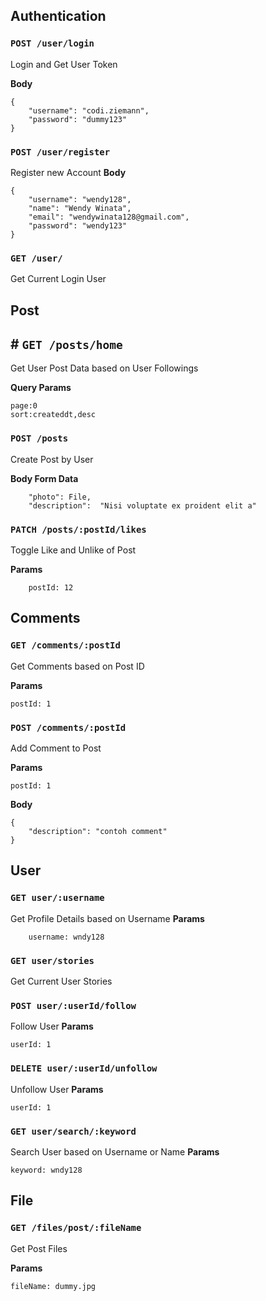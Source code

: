 ## Authentication
### `POST /user/login`
Login and Get User Token

**Body**

```
{
    "username": "codi.ziemann",
    "password": "dummy123"
}
```

### `POST /user/register` 
Register new Account
**Body**

```
{
    "username": "wendy128",
    "name": "Wendy Winata",
    "email": "wendywinata128@gmail.com",
    "password": "wendy123"
}
```

### `GET /user/` 
Get Current Login User

## Post

## # `GET /posts/home` 
Get User Post Data based on User Followings

**Query Params**
```
page:0
sort:createddt,desc
```

### `POST /posts` 
Create Post by User

**Body Form Data**

```
    "photo": File,
    "description":  "Nisi voluptate ex proident elit a"
```

###  `PATCH /posts/:postId/likes`
Toggle Like and Unlike of Post

**Params**
```
    postId: 12
```

## Comments

### `GET /comments/:postId` 
Get Comments based on Post ID

**Params**
```
postId: 1
```

### `POST /comments/:postId` 
Add Comment to Post

**Params**
```
postId: 1
```

**Body**
```
{
    "description": "contoh comment"
}
```

## User
### `GET user/:username` 
Get Profile Details based on Username
**Params**

```
    username: wndy128
```

### `GET user/stories` 
Get Current User Stories

### `POST user/:userId/follow` 
Follow User
**Params**
```
userId: 1
```

### `DELETE user/:userId/unfollow` 
Unfollow User
**Params**
```
userId: 1
```

### `GET user/search/:keyword` 
Search User based on Username or Name
**Params**

```
keyword: wndy128
```

## File
### `GET /files/post/:fileName` 
Get Post Files

**Params**
```
fileName: dummy.jpg
```
